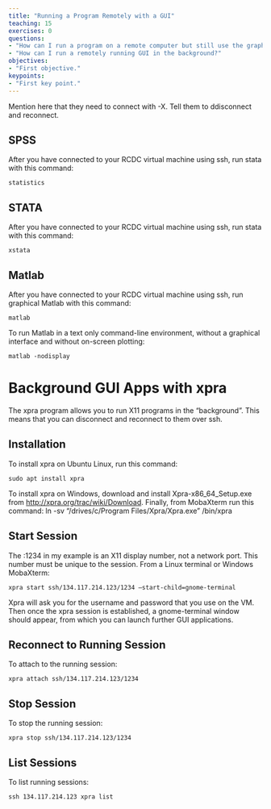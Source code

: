 ```yaml
---
title: "Running a Program Remotely with a GUI"
teaching: 15
exercises: 0
questions:
- "How can I run a program on a remote computer but still use the graphical user interface that I'm used to?"
- "How can I run a remotely running GUI in the background?"
objectives:
- "First objective."
keypoints:
- "First key point."
---
```


Mention here that they need to connect with -X. Tell them to ddisconnect and reconnect.

## SPSS

After you have connected to your RCDC virtual machine using ssh, run stata with this command:

~~~
statistics
~~~

## STATA

After you have connected to your RCDC virtual machine using ssh, run stata with this command:
~~~
xstata
~~~

## Matlab

After you have connected to your RCDC virtual machine using ssh, run graphical Matlab with this command:

~~~
matlab
~~~

To run Matlab in a text only command-line environment, without a graphical interface and without on-screen plotting:

~~~
matlab -nodisplay
~~~

# Background GUI Apps with xpra

The xpra program allows you to run X11 programs in the “background”.  This means that you can disconnect and reconnect to them over ssh.

## Installation

To install xpra on Ubuntu Linux, run this command:

~~~
sudo apt install xpra
~~~
To install xpra on Windows, download and install Xpra-x86_64_Setup.exe from http://xpra.org/trac/wiki/Download.  Finally, from MobaXterm run this command:
ln -sv “/drives/c/Program Files/Xpra/Xpra.exe” /bin/xpra

## Start Session

The :1234 in my example is an X11 display number, not a network port. This number must be unique to the session. From a Linux terminal or Windows MobaXterm:

~~~
xpra start ssh/134.117.214.123/1234 –start-child=gnome-terminal
~~~

Xpra will ask you for the username and password that you use on the VM.  Then once the xpra session is established, a gnome-terminal window should appear, from which you can launch further GUI applications.

## Reconnect to Running Session

To attach to the running session:
~~~
xpra attach ssh/134.117.214.123/1234
~~~

## Stop Session

To stop the running session:

~~~
xpra stop ssh/134.117.214.123/1234
~~~

## List Sessions

To list running sessions:

~~~
ssh 134.117.214.123 xpra list
~~~
